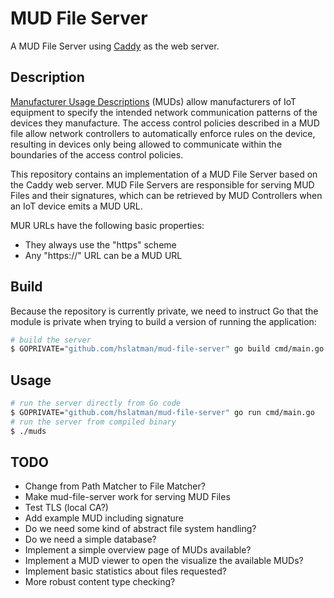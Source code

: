# MUD File Server

A MUD File Server using [Caddy](https://caddyserver.com/) as the web server.

## Description

[Manufacturer Usage Descriptions](https://www.rfc-editor.org/rfc/rfc8520) (MUDs) allow manufacturers of IoT equipment to specify the intended network communication patterns of the devices they manufacture. 
The access control policies described in a MUD file allow network controllers to automatically enforce rules on the device, resulting in devices only being allowed to communicate within the boundaries of the access control policies.

This repository contains an implementation of a MUD File Server based on the Caddy web server.
MUD File Servers are responsible for serving MUD Files and their signatures, which can be retrieved by MUD Controllers when an IoT device emits a MUD URL.

MUR URLs have the following basic properties:

* They always use the "https" scheme
* Any "https://" URL can be a MUD URL

## Build

Because the repository is currently private, we need to instruct Go that the module is private when trying to build a version of running the application:

```bash
# build the server 
$ GOPRIVATE="github.com/hslatman/mud-file-server" go build cmd/main.go -o muds
```

## Usage

```bash
# run the server directly from Go code
$ GOPRIVATE="github.com/hslatman/mud-file-server" go run cmd/main.go
# run the server from compiled binary
$ ./muds
```

## TODO

* Change from Path Matcher to File Matcher?
* Make mud-file-server work for serving MUD Files
* Test TLS (local CA?)
* Add example MUD including signature
* Do we need some kind of abstract file system handling?
* Do we need a simple database?
* Implement a simple overview page of MUDs available?
* Implement a MUD viewer to open the visualize the available MUDs?
* Implement basic statistics about files requested?
* More robust content type checking?